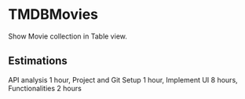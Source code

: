# TMDBMovies
Show Movie collection in Table view.


## Estimations
API analysis 1 hour, 
Project and Git Setup 1 hour, 
Implement UI 8 hours, 
Functionalities 2 hours

